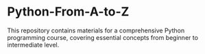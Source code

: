 # Python-From-A-to-Z
This repository contains materials for a comprehensive Python programming course, covering essential concepts from beginner to intermediate level.

